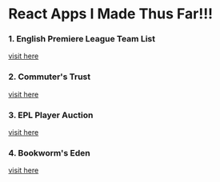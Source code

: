 # React Apps I Made Thus Far!!!

### 1. English Premiere League Team List
[visit here](https://stoic-yalow-fbef92.netlify.app/)

### 2. Commuter's Trust 
[visit here](https://random-projext.web.app/)

### 3. EPL Player Auction
[visit here](https://pensive-einstein-3e8f34.netlify.app/)

### 4. Bookworm's Eden
[visit here](https://bookwormseden.web.app/)
